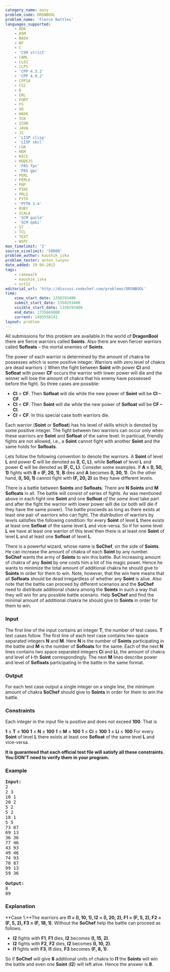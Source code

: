 ```yaml
---
category_name: easy
problem_code: DRGNBOOL
problem_name: 'Fierce Battles'
languages_supported:
    - ADA
    - ASM
    - BASH
    - BF
    - C
    - 'C99 strict'
    - CAML
    - CLOJ
    - CLPS
    - 'CPP 4.3.2'
    - 'CPP 4.9.2'
    - CPP14
    - CS2
    - D
    - ERL
    - FORT
    - FS
    - GO
    - HASK
    - ICK
    - ICON
    - JAVA
    - JS
    - 'LISP clisp'
    - 'LISP sbcl'
    - LUA
    - NEM
    - NICE
    - NODEJS
    - 'PAS fpc'
    - 'PAS gpc'
    - PERL
    - PERL6
    - PHP
    - PIKE
    - PRLG
    - PYTH
    - 'PYTH 3.4'
    - RUBY
    - SCALA
    - 'SCM guile'
    - 'SCM qobi'
    - ST
    - TCL
    - TEXT
    - WSPC
max_timelimit: '2'
source_sizelimit: '50000'
problem_author: kaushik_iska
problem_tester: anton_lunyov
date_added: 19-04-2012
tags:
    - cakewalk
    - kaushik_iska
    - oct12
editorial_url: 'http://discuss.codechef.com/problems/DRGNBOOL'
time:
    view_start_date: 1350293400
    submit_start_date: 1350293400
    visible_start_date: 1350293400
    end_date: 1735669800
    current: 1493558141
layout: problem
---
```

All submissions for this problem are available.In the world of **DragonBool** there are fierce warriors called **Soints**. Also there are even fiercer warriors called **Sofloats** – the mortal enemies of **Soints**.

The power of each warrior is determined by the amount of chakra he possesses which is some positive integer. Warriors with zero level of chakra are dead warriors :) When the fight between **Soint** with power **CI** and **Sofloat** with power **CF** occurs the warrior with lower power will die and the winner will lose the amount of chakra that his enemy have possessed before the fight. So three cases are possible:

- **CI** > **CF**. Then **Sofloat** will die while the new power of **Soint** will be **CI – CF**.
- **CI** < **CF**. Then **Soint** will die while the new power of **Sofloat** will be **CF – CI**.
- **CI** = **CF**. In this special case both warriors die.

Each warrior (**Soint** or **Sofloat**) has his level of skills which is denoted by some positive integer. The fight between two warriors can occur only when these warriors are **Soint** and **Sofloat** of the same level. In particual, friendly fights are not allowed, i.e., a **Soint** cannot fight with another **Soint** and the same holds for **Sofloats**.

Lets follow the following convention to denote the warriors. A **Soint** of level **L** and power **C** will be denoted as **(I, C, L)**, while **Sofloat** of level **L** and power **C** will be denoted as **(F, C, L)**. Consider some examples. If **A = (I, 50, 1)** fights with **B = (F, 20, 1)**, **B** dies and **A** becomes **(I, 30, 1)**. On the other hand, **(I, 50, 1)** cannot fight with **(F, 20, 2)** as they have different levels.

There is a battle between **Soints** and **Sofloats**. There are **N Soints** and **M Sofloats** in all. The battle will consist of series of fights. As was mentioned above in each fight one **Soint** and one **Sofloat** *of the same level* take part and after the fight the warrior with lower power will die (or both will die if they have the same power). The battle proceeds as long as there exists at least one pair of warriors who can fight. The distribution of warriors by levels satisfies the following condition: for every **Soint** of level **L** there exists at least one **Sofloat** of the same level **L** and vice-versa. So if for some level **L** we have at least one warrior of this level then there is at least one **Soint** of level **L** and at least one **Sofloat** of level **L**.

There is a powerful wizard, whose name is **SoChef**, on the side of **Soints**. He can increase the amount of chakra of each **Soint** by any number. **SoChef** wants the army of **Soints** to win this battle. But increasing amount of chakra of any **Soint** by one costs him a lot of his magic power. Hence he wants to minimize the total amount of additional chakra he should give to **Soints** in order for them to win. Note, however, that the win here means that all **Sofloats** should be dead irregardless of whether any **Soint** is alive. Also note that the battle can proceed by different scenarios and the **SoChef** need to distribute additional chakra among the **Soints** in such a way that they will win for any possible battle scenario. Help **SoChef** and find the minimal amount of additional chakra he should give to **Soints** in order for them to win.

### Input

The first line of the input contains an integer **T**, the number of test cases. **T** test cases follow. The first line of each test case contains two space separated integers **N** and **M**. Here **N** is the number of **Soints**  participating in the battle and **M** is the number of **Sofloats**  for the same. Each of the next **N** lines contains two space separated integers  **Ci** and  **Li**, the amount of chakra and level of **i**-th **Soint** correspondingly. The next **M** lines describe power and level of **Sofloats** participating in the battle in the same format.

### Output

For each test case output a single integer on a single line, the minimum amount of chakra **SoChef** should give to **Soints** in order for them to win the battle.

### Constraints

Each integer in the input file is positive and does not exceed **100**. That is

**1** ≤ **T** ≤ **100**
**1** ≤ **N** ≤ **100**
**1** ≤ **M** ≤ **100**
**1** ≤ **Ci** ≤ **100**
**1** ≤ **Li** ≤ **100**
For every **Soint** of level **L** there exists at least one **Sofloat** of the same level **L** and vice-versa.

**It is guaranteed that each official test file will satisfy all these constraints. You DON'T need to verify them in your program.**

### Example

<pre>
<b>Input:</b>
2
2 3
10 1
20 2
5 2
5 2
18 1
5 5
73 87
69 13
36 36
77 46
43 93
49 46
74 93
78 87
99 13
59 36

<b>Output:</b>
8
89
</pre>
### Explanation

**Case 1.**The warriors are **I1 = (I, 10, 1), I2 = (I, 20, 2), F1 = (F, 5, 2), F2 = (F, 5, 2), F3 = (F, 18, 1)**. Without the **SoChef** help the battle can proceed as follows.

- **I2** fights with **F1**, **F1** dies, **I2** becomes **(I, 15, 2)**.
- **I2** fights with **F2**, **F2** dies, **I2** becomes **(I, 10, 2)**.
- **I1** fights with **F3**, **I1** dies, **F3** becomes **(F, 8, 1)**.

So if **SoChef** will give **8** additional units of chakra to **I1** the **Soints** will win the battle and even one **Soint** (**I2**) will left alive. Hence the answer is **8**.

